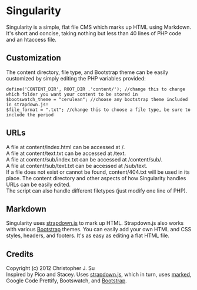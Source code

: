 # Singularity

Singularity is a simple, flat file CMS which marks up HTML using Markdown. It's short and concise, taking nothing but less than 40 lines of PHP code and an htaccess file.

## Customization

The content directory, file type, and Bootstrap theme can be easily customized by simply editing the PHP variables provided:

	define('CONTENT_DIR', ROOT_DIR .'content/'); //change this to change which folder you want your content to be stored in
	$bootswatch_theme = "cerulean"; //choose any bootstrap theme included in strapdown.js!
	$file_format = ".txt"; //change this to choose a file type, be sure to include the period

## URLs

A file at content/index.html can be accessed at /.  
A file at content/text.txt can be accessed at /text.  
A file at content/sub/index.txt can be accessed at /content/sub/.  
A file at content/sub/text.txt can be accessed at /sub/text.  
If a file does not exist or cannot be found, content/404.txt will be used in its place. The content directory and other aspects of how Singularity handles URLs can be easily edited.  
The script can also handle different filetypes (just modify one line of PHP).

## Markdown

Singularity uses [strapdown.js](#credits) to mark up HTML. Strapdown.js also works with various [Bootstrap](#credits) themes. You can easily add your own HTML and CSS styles, headers, and footers. It's as easy as editing a flat HTML file.

## Credits
Copyright (c) 2012 Christopher J. Su  
Inspired by Pico and Stacey.
Uses [strapdown.js](http://strapdownjs.com/), which in turn, uses [marked](https://github.com/chjj/marked/), Google Code Prettify, Bootswatch, and [Bootstrap](http://twitter.github.com/bootstrap/).